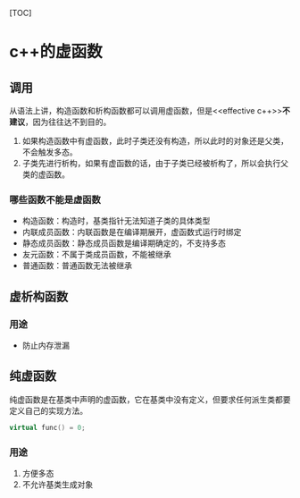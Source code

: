 [TOC]

# c++的虚函数



## 调用

从语法上讲，构造函数和析构函数都可以调用虚函数，但是<<effective c++>>**不建议**，因为往往达不到目的。

1. 如果构造函数中有虚函数，此时子类还没有构造，所以此时的对象还是父类，不会触发多态。
2. 子类先进行析构，如果有虚函数的话，由于子类已经被析构了，所以会执行父类的虚函数。

### 哪些函数不能是虚函数

- 构造函数：构造时，基类指针无法知道子类的具体类型
- 内联成员函数：内联函数是在编译期展开，虚函数式运行时绑定
- 静态成员函数：静态成员函数是编译期确定的，不支持多态
- 友元函数：不属于类成员函数，不能被继承
- 普通函数：普通函数无法被继承



## 虚析构函数

### 用途

- 防止内存泄漏



## 纯虚函数

纯虚函数是在基类中声明的虚函数，它在基类中没有定义，但要求任何派生类都要定义自己的实现方法。

```c++
virtual func() = 0;
```

### 用途

1. 方便多态
2. 不允许基类生成对象

